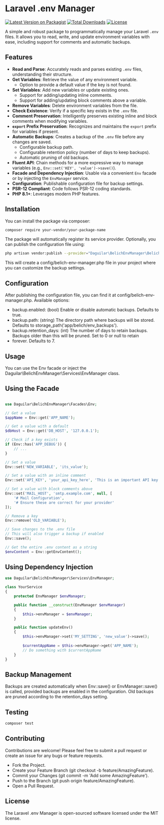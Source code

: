 # Laravel .env Manager

[![Latest Version on Packagist](https://img.shields.io/packagist/v/daguilar/belich-env-manager.svg?style=flat-square)](https://packagist.org/packages/daguilar/belich-env-manager)
[![Total Downloads](https://img.shields.io/packagist/dt/daguilar/belich-env-manager.svg?style=flat-square)](https://packagist.org/packages/daguilar/belich-env-manager)
[![License](https://img.shields.io/packagist/l/daguilar/belich-env-manager.svg?style=flat-square)](LICENSE)

A simple and robust package to programmatically manage your Laravel `.env` files. It allows you to read, write, and update environment variables with ease, including support for comments and automatic backups.

## Features

*   **Read and Parse**: Accurately reads and parses existing `.env` files, understanding their structure.
*   **Get Variables**: Retrieve the value of any environment variable.
    *   Option to provide a default value if the key is not found.
*   **Set Variables**: Add new variables or update existing ones.
    *   Support for adding/updating inline comments.
    *   Support for adding/updating block comments above a variable.
*   **Remove Variables**: Delete environment variables from the file.
*   **Check Existence**: Verify if a specific key exists in the `.env` file.
*   **Comment Preservation**: Intelligently preserves existing inline and block comments when modifying variables.
*   **`export` Prefix Preservation**: Recognizes and maintains the `export` prefix for variables if present.
*   **Automatic Backups**: Creates a backup of the `.env` file before any changes are saved.
    *   Configurable backup path.
    *   Configurable retention policy (number of days to keep backups).
    *   Automatic pruning of old backups.
*   **Fluent API**: Chain methods for a more expressive way to manage variables (e.g., `Env::set('KEY', 'value')->save()`).
*   **Facade and Dependency Injection**: Usable via a convenient `Env` facade or by injecting the `EnvManager` service.
*   **Configuration**: Publishable configuration file for backup settings.
*   **PSR-12 Compliant**: Code follows PSR-12 coding standards.
*   **PHP 8.1+**: Leverages modern PHP features.

## Installation

You can install the package via composer:

```bash
composer require your-vendor/your-package-name
```

The package will automatically register its service provider. Optionally, you can publish the configuration file using:

```bash 
php artisan vendor:publish --provider="Daguilar\BelichEnvManager\BelichEnvManagerServiceProvider" --tag="belich-env-manager-config"
```

This will create a config/belich-env-manager.php file in your project where you can customize the backup settings.

## Configuration

After publishing the configuration file, you can find it at config/belich-env-manager.php. Available options:

- backup.enabled: (bool) Enable or disable automatic backups. Defaults to true.
- backup.path: (string) The directory path where backups will be stored. Defaults to storage_path('app/belich/env_backups').
- backup.retention_days: (int) The number of days to retain backups. Backups older than this will be pruned. Set to 0 or null to retain  
- forever. Defaults to 7.

## Usage 

You can use the Env facade or inject the Daguilar\BelichEnvManager\Services\EnvManager class.

## Using the Facade

```php 

use Daguilar\BelichEnvManager\Facades\Env;

// Get a value
$appName = Env::get('APP_NAME');

// Get a value with a default
$dbHost = Env::get('DB_HOST', '127.0.0.1');

// Check if a key exists
if (Env::has('APP_DEBUG')) {
    // ...
}

// Set a value
Env::set('NEW_VARIABLE', 'its_value');

// Set a value with an inline comment
Env::set('API_KEY', 'your_api_key_here', 'This is an important API key');

// Set a value with block comments above
Env::set('MAIL_HOST', 'smtp.example.com', null, [
    '# Mail Configuration',
    '# Ensure these are correct for your provider'
]);

// Remove a key
Env::remove('OLD_VARIABLE');

// Save changes to the .env file
// This will also trigger a backup if enabled
Env::save();

// Get the entire .env content as a string
$envContent = Env::getEnvContent();
```

## Using Dependency Injection

```php 
use Daguilar\BelichEnvManager\Services\EnvManager;

class YourService
{
    protected EnvManager $envManager;

    public function __construct(EnvManager $envManager)
    {
        $this->envManager = $envManager;
    }

    public function updateEnv()
    {
        $this->envManager->set('MY_SETTING', 'new_value')->save();
        
        $currentAppName = $this->envManager->get('APP_NAME');
        // Do something with $currentAppName
    }
}
```

## Backup Management

Backups are created automatically when Env::save() or EnvManager::save() is called, provided backups are enabled in the configuration. Old backups are pruned according to the retention_days setting.

## Testing 

```bash 
composer test
```

## Contributing

Contributions are welcome! Please feel free to submit a pull request or create an issue for any bugs or feature requests.

- Fork the Project.
- Create your Feature Branch (git checkout -b feature/AmazingFeature).
- Commit your Changes (git commit -m 'Add some AmazingFeature').
- Push to the Branch (git push origin feature/AmazingFeature).
- Open a Pull Request.

## License

The Laravel .env Manager is open-sourced software licensed under the MIT license.